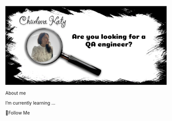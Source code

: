 ![Header](https://raw.githubusercontent.com/testerchudova/testerchudova/main/assets/Group_1.jpg)


About me

I’m currently learning ...

💬Follow Me
